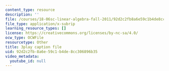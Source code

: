 ```yaml
---
content_type: resource
description: ''
file: /courses/18-06sc-linear-algebra-fall-2011/92d2c2fb8a6e59c1b4de8cc306896b35_mVeuZzJdd1w.vtt
file_type: application/x-subrip
learning_resource_types: []
license: https://creativecommons.org/licenses/by-nc-sa/4.0/
ocw_type: OCWFile
resourcetype: Other
title: 3play caption file
uid: 92d2c2fb-8a6e-59c1-b4de-8cc306896b35
video_metadata:
  youtube_id: null
---
```

